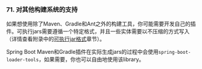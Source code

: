 ### 71. 对其他构建系统的支持

如果想使用除了Maven、Gradle和Ant之外的构建工具，你可能需要开发自己的插件。可执行jars需要遵循一个特定格式，并且一些实体需要以不压缩的方式写入（详情查看附录中的[可执行jar格式](https://docs.spring.io/spring-boot/docs/2.0.0.RELEASE/reference/htmlsingle/#executable-jar)章节）。

Spring Boot Maven和Gradle插件在实际生成jars的过程中会使用`spring-boot-loader-tools`，如果需要，你也可以自由地使用该library。
